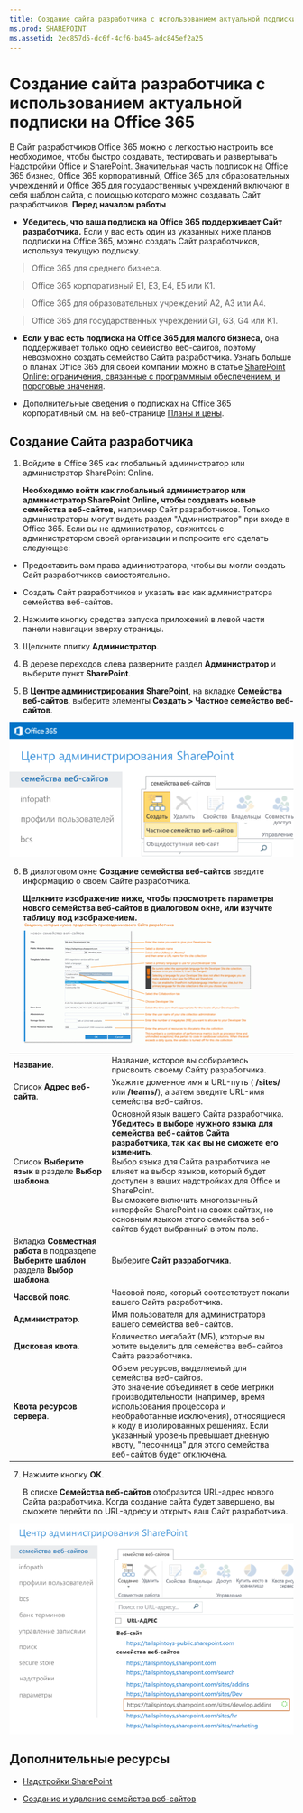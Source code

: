 ```yaml
---
title: Создание сайта разработчика с использованием актуальной подписки на Office 365
ms.prod: SHAREPOINT
ms.assetid: 2ec857d5-dc6f-4cf6-ba45-adc845ef2a25
---
```



# Создание сайта разработчика с использованием актуальной подписки на Office 365
В Сайт разработчиков Office 365 можно с легкостью настроить все необходимое, чтобы быстро создавать, тестировать и развертывать Надстройки Office и SharePoint. Значительная часть подписок на Office 365 бизнес, Office 365 корпоративный, Office 365 для образовательных учреждений и Office 365 для государственных учреждений включают в себя шаблон сайта, с помощью которого можно создавать Сайт разработчиков.
 **Перед началом работы**





- **Убедитесь, что ваша подписка на Office 365 поддерживает Сайт разработчика.** Если у вас есть один из указанных ниже планов подписки на Office 365, можно создать Сайт разработчиков, используя текущую подписку.





> Office 365 для среднего бизнеса.






> Office 365 корпоративный E1, E3, E4, E5 или K1.






> Office 365 для образовательных учреждений A2, A3 или A4.






> Office 365 для государственных учреждений G1, G3, G4 или K1.


- **Если у вас есть подписка на Office 365 для малого бизнеса,** она поддерживает только одно семейство веб-сайтов, поэтому невозможно создать семейство Сайта разработчика. Узнать больше о планах Office 365 для своей компании можно в статье [SharePoint Online: ограничения, связанные с программным обеспечением, и пороговые значения](http://office.microsoft.com/ru-ru/office365-sharepoint-online-enterprise-help/sharepoint-online-software-boundaries-and-limits-HA102694293.aspx).


- Дополнительные сведения о подписках на Office 365 корпоративный см. на веб-странице  [Планы и цены](http://products.office.com/ru-ru/business/office-365-enterprise-e1-business-software).



## Создание Сайта разработчика
<a name="bk_createdevsite"> </a>


1. Войдите в Office 365 как глобальный администратор или администратор SharePoint Online.

    **Необходимо войти как глобальный администратор или администратор SharePoint Online, чтобы создавать новые семейства веб-сайтов,** например Сайт разработчиков. Только администраторы могут видеть раздел "Администратор" при входе в Office 365. Если вы не администратор, свяжитесь с администратором своей организации и попросите его сделать следующее:

  - Предоставить вам права администратора, чтобы вы могли создать Сайт разработчиков самостоятельно.


  - Создать Сайт разработчиков и указать вас как администратора семейства веб-сайтов.


2. Нажмите кнопку средства запуска приложений в левой части панели навигации вверху страницы.


3. Щелкните плитку **Администратор**.


4. В дереве переходов слева разверните раздел **Администратор** и выберите пункт **SharePoint**.


5. В **Центре администрирования SharePoint**, на вкладке **Семейства веб-сайтов**, выберите элементы **Создать > Частное семейство веб-сайтов**.

![Параметр создания семейства веб-сайтов центра администрирования SharePoint](images/SPAdminCenter_newSiteCollection.png)





6. В диалоговом окне **Создание семейства веб-сайтов** введите информацию о своем Сайте разработчика.

    **Щелкните изображение ниже, чтобы просмотреть параметры нового семейства веб-сайтов в диалоговом окне, или изучите таблицу под изображением.**
     [![Щелкните, чтобы отобразить дополнительные параметры семейства веб-сайтов](images/SPAdminCenter_newSiteCollection_options_ZoomIt.gif)](http://go.microsoft.com/fwlink/?LinkId=400960)

|||
|:-----|:-----|
|**Название**. <br/> |Название, которое вы собираетесь присвоить своему Сайту разработчика.  <br/> |
|Список **Адрес веб-сайта**. <br/> |Укажите доменное имя и URL-путь ( **/sites/** или **/teams/**), а затем введите URL-имя семейства веб-сайтов.  <br/> |
|Список **Выберите язык** в разделе **Выбор шаблона**. <br/> |Основной язык вашего Сайта разработчика.  <br/> **Убедитесь в выборе нужного языка для семейства веб-сайтов Сайта разработчика, так как вы не сможете его изменить.** <br/> Выбор языка для Сайта разработчика не влияет на выбор языков, который будет доступен в ваших надстройках для Office и SharePoint.  <br/> Вы сможете включить многоязычный интерфейс SharePoint на своих сайтах, но основным языком этого семейства веб-сайтов будет выбранный в этом поле.  <br/> |
|Вкладка **Совместная работа** в подразделе **Выберите шаблон** раздела **Выбор шаблона**.  <br/> |Выберите **Сайт разработчика**.  <br/> |
|**Часовой пояс**.  <br/> |Часовой пояс, который соответствует локали вашего Сайта разработчика.  <br/> |
|**Администратор**.  <br/> |Имя пользователя для администратора вашего семейства веб-сайтов.  <br/> |
|**Дисковая квота**.  <br/> |Количество мегабайт (МБ), которые вы хотите выделить для семейства веб-сайтов Сайта разработчика.  <br/> |
|**Квота ресурсов сервера**.  <br/> |Объем ресурсов, выделяемый для семейства веб-сайтов.  <br/> Это значение объединяет в себе метрики производительности (например, время использования процессора и необработанные исключения), относящиеся к коду в изолированных решениях. Если указанный уровень превышает дневную квоту, "песочница" для этого семейства веб-сайтов будет отключена.  <br/> |
 
7. Нажмите кнопку **ОК**.

    В списке **Семейства веб-сайтов** отобразится URL-адрес нового Сайта разработчика. Когда создание сайта будет завершено, вы сможете перейти по URL-адресу и открыть ваш Сайт разработчика.

![Подготовка нового семейства веб-сайтов](images/SPAdminCenter_newSiteCollection_provisioning.png)






## Дополнительные ресурсы
<a name="bk_addresources"> </a>


-  [Надстройки SharePoint](sharepoint-add-ins.md)


-  [Создание и удаление семейства веб-сайтов](http://office.microsoft.com/ru-ru/office365-sharepoint-online-enterprise-help/create-or-delete-a-site-collection-HA102772354.aspx?CTT=1)



